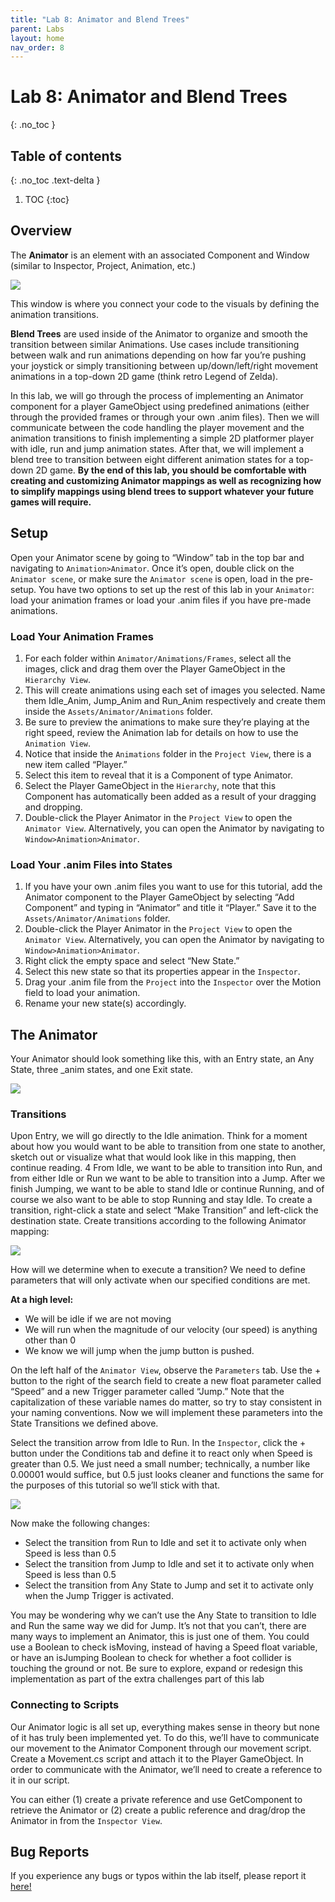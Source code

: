 ```yaml
---
title: "Lab 8: Animator and Blend Trees"
parent: Labs
layout: home
nav_order: 8
---
```


# Lab 8: Animator and Blend Trees
{: .no_toc }

## Table of contents
{: .no_toc .text-delta }

1. TOC
{:toc}

## Overview

The **Animator** is an element with an associated Component and Window (similar to Inspector, Project, Animation, etc.) 

![](images\image1.png)

This window is where you connect your code to the visuals by defining the animation transitions. 

**Blend Trees** are used inside of the Animator to organize and smooth the transition between similar Animations. 
Use cases include transitioning between walk and run animations depending on how far you’re pushing your joystick or simply transitioning between up/down/left/right movement animations in a top-down 2D game (think retro Legend of Zelda). 

In this lab, we will go through the process of implementing an Animator component for a player GameObject using predefined animations (either through the provided frames or through your own .anim files). Then we will communicate between the code handling the player movement and the animation transitions to finish implementing a simple 2D platformer player with idle, run and jump animation states. 
After that, we will implement a blend tree to transition between eight different animation states for a top-down 2D game. 
**By the end of this lab, you should be comfortable with creating and customizing Animator mappings as well as recognizing how to simplify mappings using blend trees to support whatever your future games will require.**


## Setup

Open your Animator scene by going to “Window” tab in the top bar and navigating to `Animation>Animator`. Once it’s open, double click on the `Animator scene`, or make sure the `Animator scene` is open, load in the pre-setup. You have two options to set up the rest of this lab in your `Animator`: load your animation frames or load your .anim files if you have pre-made animations.

### Load Your Animation Frames

1. For each folder within `Animator/Animations/Frames`, select all the images, click and drag them over the Player GameObject in the `Hierarchy View`. 
2. This will create animations using each set of images you selected. Name them Idle_Anim, Jump_Anim and Run_Anim respectively and create them inside the `Assets/Animator/Animations` folder. 
3. Be sure to preview the animations to make sure they’re playing at the right speed, review the Animation lab for details on how to use the `Animation View`. 
4. Notice that inside the `Animations` folder in the `Project View`, there is a new item called “Player.” 
5. Select this item to reveal that it is a Component of type Animator. 
6. Select the Player GameObject in the `Hierarchy`, note that this Component has automatically been added as a result of your dragging and dropping. 
7. Double-click the Player Animator in the `Project View` to open the `Animator View`. Alternatively, you can open the Animator by navigating to `Window>Animation>Animator`.

### Load Your .anim Files into States

1. If you have your own .anim files you want to use for this tutorial, add the Animator component to the Player GameObject by selecting “Add Component” and typing in “Animator” and title it “Player.” Save it to the `Assets/Animator/Animations` folder.
2. Double-click the Player Animator in the `Project View` to open the `Animator View`. Alternatively, you can open the Animator by navigating to `Window>Animation>Animator`.
3. Right click the empty space and select “New State.”
4. Select this new state so that its properties appear in the `Inspector`.
5. Drag your .anim file from the `Project` into the `Inspector` over the Motion field to load your animation.
6. Rename your new state(s) accordingly.


## The Animator

Your Animator should look something like this, with an Entry state, an Any State, three _anim states, and one Exit state.

![](images\image11.png)

### Transitions

Upon Entry, we will go directly to the Idle animation. Think for a moment about how you would want to be able to transition from one state to another, sketch out or visualize what that would look like in this mapping, then continue reading. 4 From Idle, we want to be able to transition into Run, and from either Idle or Run we want to be able to transition into a Jump. After we finish Jumping, we want to be able to stand Idle or continue Running, and of course we also want to be able to stop Running and stay Idle. To create a transition, right-click a state and select “Make Transition” and left-click the destination state. 
Create transitions according to the following Animator mapping:

![](images\image10.png)

How will we determine when to execute a transition? We need to define parameters that will only activate when our specified conditions are met.

**At a high level:**
- We will be idle if we are not moving 
- We will run when the magnitude of our velocity (our speed) is anything other than 0
- We know we will jump when the jump button is pushed. 

On the left half of the `Animator View`, observe the `Parameters` tab. Use the + button to the right of the search field to create a new float parameter called “Speed” and a new Trigger parameter called “Jump.” Note that the capitalization of these variable names do matter, so try to stay consistent in your naming conventions. 
Now we will implement these parameters into the State Transitions we defined above. 

Select the transition arrow from Idle to Run. In the `Inspector`, click the + button under the Conditions tab and define it to react only when Speed is greater than 0.5. We just need a small number; technically, a number like 0.00001 would suffice, but 0.5 just looks cleaner and functions the same for the purposes of this tutorial so we’ll stick with that.

![](images\image10.png)

Now make the following changes:
- Select the transition from Run to Idle and set it to activate only when Speed is less than 0.5 
- Select the transition from Jump to Idle and set it to activate only when Speed is less than 0.5 
- Select the transition from Any State to Jump and set it to activate only when the Jump Trigger is activated.

You may be wondering why we can’t use the Any State to transition to Idle and Run the same way we did for Jump. It’s not that you can’t, there are many ways to implement an Animator, this is just one of them. You could use a Boolean to check isMoving, instead of having a Speed float variable, or have an isJumping Boolean to check for whether a foot collider is touching the ground or not. Be sure to explore, expand or redesign this implementation as part of the extra challenges part of this lab

### Connecting to Scripts

Our Animator logic is all set up, everything makes sense in theory but none of it has truly been implemented yet. To do this, we’ll have to communicate our movement to the Animator Component through our movement script. 
Create a Movement.cs script and attach it to the Player GameObject. 
In order to communicate with the Animator, we’ll need to create a reference to it in our script. 

You can either (1) create a private reference and use GetComponent to retrieve the Animator or (2) create a public reference and drag/drop the Animator in from the `Inspector View`.

## Bug Reports
If you experience any bugs or typos within the lab itself, please report it [here!]

[here!]: https://forms.gle/1C2GPHGDHCQo3WWe7 